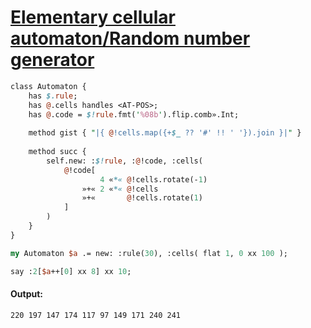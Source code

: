 [1]: https://rosettacode.org/wiki/Elementary_cellular_automaton/Random_number_generator

# [Elementary cellular automaton/Random number generator][1]



```perl
class Automaton {
    has $.rule;
    has @.cells handles <AT-POS>;
    has @.code = $!rule.fmt('%08b').flip.comb».Int;
 
    method gist { "|{ @!cells.map({+$_ ?? '#' !! ' '}).join }|" }
 
    method succ {
        self.new: :$!rule, :@!code, :cells( 
            @!code[
                    4 «*« @!cells.rotate(-1)
                »+« 2 «*« @!cells
                »+«       @!cells.rotate(1)
            ]
        )
    }
}

my Automaton $a .= new: :rule(30), :cells( flat 1, 0 xx 100 );

say :2[$a++[0] xx 8] xx 10;
```

#### Output:
```
220 197 147 174 117 97 149 171 240 241
```
